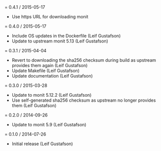 = 0.4.1 / 2015-05-17

  * Use https URL for downloading monit

= 0.4.0 / 2015-05-17

  * Include OS updates in the Dockerfile (Leif Gustafson)
  * Update to upstream monit 5.13 (Leif Gustafson)

= 0.3.1 / 2015-04-04

  * Revert to downloading the sha256 checksum during build as upstream provides
    them again (Leif Gustafson)
  * Update Makefile (Leif Gustafson)
  * Update documentation (Leif Gustafson)

= 0.3.0 / 2015-03-28

  * Update to monit 5.12.2 (Leif Gustafson)
  * Use self-generated sha256 checksum as upstream no longer provides
  them (Leif Gustafson)

= 0.2.0 / 2014-09-26

  * Update to monit 5.9 (Leif Gustafson)

= 0.1.0 / 2014-07-26

  * Initial release (Leif Gustafson)
